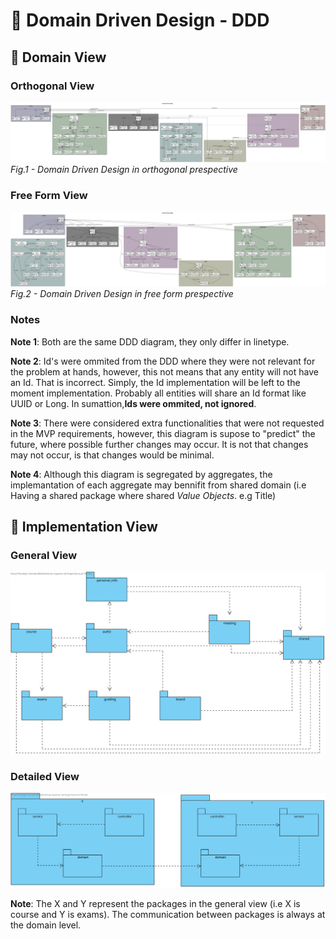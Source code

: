 # 📝 Domain Driven Design - DDD

## 💾 Domain View

### Orthogonal View

![Ortho](Ortho-Domain%20Driven%20Design.svg) *Fig.1 - Domain Driven Design in orthogonal prespective*

### Free Form View

![Fluid](Fluid-Domain%20Driven%20Design.svg) *Fig.2 - Domain Driven Design in free form prespective*

### Notes
**Note 1**: Both are the same DDD diagram, they only differ in linetype. 

**Note 2**: Id's were ommited from the DDD where they were not relevant for the problem at hands, however, this not means that any entity will not have
an Id. That is incorrect. Simply, the Id implementation will be left to the moment implementation. 
Probably all entities will share an Id format like UUID or Long. In sumattion,**Ids were ommited, not 
ignored**. 

**Note 3**: There were considered extra functionalities that were not requested in the MVP requirements,
however, this diagram is supose to "predict" the future, where possible further changes may occur.
It is not that changes may not occur, is that changes would be minimal.

**Note 4**: Although this diagram is segregated by aggregates, the implemantation of each aggregate may
bennifit from shared domain (i.e Having a shared package where shared *Value Objects*. e.g Title)

## 📁 Implementation View

### General View

![General](Implementation.svg)

### Detailed View

![Detailed](detailed.svg)


**Note**: The X and Y represent the packages in the general view (i.e X is course and Y is exams).
The communication between packages is always at the domain level.


